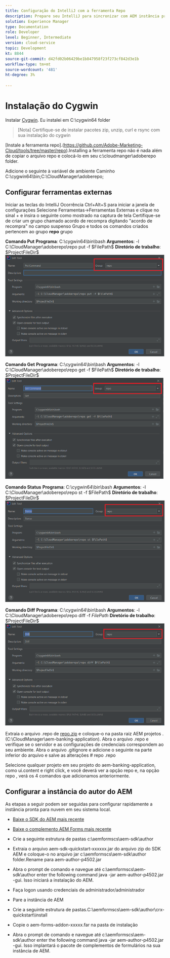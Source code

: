 ```yaml
---
title: Configuração do IntelliJ com a ferramenta Repo
description: Prepare seu IntelliJ para sincronizar com AEM instância pronta para nuvem
solution: Experience Manager
type: Documentation
role: Developer
level: Beginner, Intermediate
version: cloud-service
topic: Development
kt: 8844
source-git-commit: d42fd02b06429be1b847958f23f273cf842d3e1b
workflow-type: tm+mt
source-wordcount: '481'
ht-degree: 3%

---
```


# Instalação do Cygwin

Instalar [Cygwin](https://www.cygwin.com/). Eu instalei em C:\cygwin64 folder
>[Nota]
> Certifique-se de instalar pacotes zip, unzip, curl e rsync com sua instalação do cygwin

[Instale a ferramenta repo].(https://github.com/Adobe-Marketing-Cloud/tools/tree/master/repo).Installing a ferramenta repo não é nada além de copiar o arquivo repo e colocá-lo em seu c:\cloudmanger\adoberepo folder.

Adicione o seguinte à variável de ambiente Caminho C:\cygwin64\bin;C:\CloudManager\adoberepo;

## Configurar ferramentas externas

Iniciar as teclas do IntelliJ Ocorrência Ctrl+Alt+S para iniciar a janela de configurações Selecione Ferramentas->Ferramentas Externas e clique no sinal + e insira o seguinte como mostrado na captura de tela Certifique-se de criar um grupo chamado acordo de recompra digitando &quot;acordo de recompra&quot; no campo suspenso Grupo e todos os comandos criados pertencem ao grupo **repo** grupo

**Comando Put**
**Programa**: C:\cygwin64\bin\bash
**Argumentos**: -l C:\CloudManager\adoberepo\repo put -f \$FilePath\$
**Diretório de trabalho**: \$ProjectFileDir\$
![comando put](assets/put-command.png)

**Comando Get**
**Programa**: C:\cygwin64\bin\bash
**Argumentos**: -l C:\CloudManager\adoberepo\repo get -f \$FilePath\$
**Diretório de trabalho**: \$ProjectFileDir\$
![get-command](assets/get-command.png)

**Comando Status**
**Programa**: C:\cygwin64\bin\bash
**Argumentos**: -l C:\CloudManager\adoberepo\repo st -f \$FilePath\$
**Diretório de trabalho**: \$ProjectFileDir\$
![status-command](assets/status-command.png)

**Comando Diff**
**Programa**: C:\cygwin64\bin\bash
**Argumentos**: -l C:\CloudManager\adoberepo\repo diff -f $FilePath$
**Diretório de trabalho**: \$ProjectFileDir\$
![diff-command](assets/diff-command.png)

Extraia o arquivo .repo de [repo.zip](assets/repo.zip) e coloque-o na pasta raiz AEM projetos . (C:\CloudManager\aem-banking-application). Abra o arquivo .repo e verifique se o servidor e as configurações de credenciais correspondem ao seu ambiente.
Abra o arquivo .gitignore e adicione o seguinte na parte inferior do arquivo e salve as alterações \# repo .repo

Selecione qualquer projeto em seu projeto do aem-banking-application, como ui.content e right click, e você deverá ver a opção repo e, na opção repo , verá os 4 comandos que adicionamos anteriormente.

## Configurar a instância do autor do AEM

As etapas a seguir podem ser seguidas para configurar rapidamente a instância pronta para nuvem em seu sistema local.
* [Baixe o SDK do AEM mais recente](https://experience.adobe.com/#/downloads/content/software-distribution/en/aemcloud.html)

* [Baixe o complemento AEM Forms mais recente](https://experience.adobe.com/#/downloads/content/software-distribution/en/aemcloud.html)

* Crie a seguinte estrutura de pastas c:\aemformscs\aem-sdk\author

* Extraia o arquivo aem-sdk-quickstart-xxxxxx.jar do arquivo zip do SDK AEM e coloque-o no arquivo jar c:\aemformscs\aem-sdk\author folder.Rename para aem-author-p4502.jar

* Abra o prompt de comando e navegue até c:\aemformscs\aem-sdk\author enter the following command java -jar aem-author-p4502.jar -gui. Isso iniciará a instalação do AEM.
* Faça logon usando credenciais de administrador/administrador
* Pare a instância de AEM
* Crie a seguinte estrutura de pastas.C:\aemformscs\aem-sdk\author\crx-quickstart\install
* Copie o aem-forms-addon-xxxxx.far na pasta de instalação
* Abra o prompt de comando e navegue até c:\aemformscs\aem-sdk\author enter the following command java -jar aem-author-p4502.jar -gui. Isso implantará o pacote de complementos de formulários na sua instância de AEM.




















